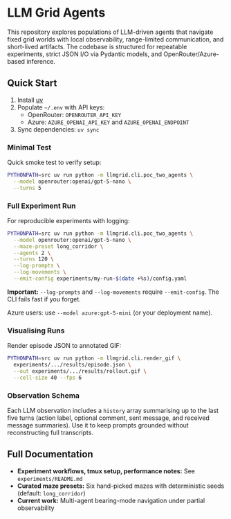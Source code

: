 # LLM Grid Agents

This repository explores populations of LLM-driven agents that navigate fixed grid worlds with local observability, range-limited communication, and short-lived artifacts. The codebase is structured for repeatable experiments, strict JSON I/O via Pydantic models, and OpenRouter/Azure-based inference.

## Quick Start

1. Install [uv](https://docs.astral.sh/uv/)
2. Populate `~/.env` with API keys:
   - OpenRouter: `OPENROUTER_API_KEY`
   - Azure: `AZURE_OPENAI_API_KEY` and `AZURE_OPENAI_ENDPOINT`
3. Sync dependencies: `uv sync`

### Minimal Test

Quick smoke test to verify setup:

```bash
PYTHONPATH=src uv run python -m llmgrid.cli.poc_two_agents \
  --model openrouter:openai/gpt-5-nano \
  --turns 5
```

### Full Experiment Run

For reproducible experiments with logging:

```bash
PYTHONPATH=src uv run python -m llmgrid.cli.poc_two_agents \
  --model openrouter:openai/gpt-5-nano \
  --maze-preset long_corridor \
  --agents 2 \
  --turns 120 \
  --log-prompts \
  --log-movements \
  --emit-config experiments/my-run-$(date +%s)/config.yaml
```

**Important:** `--log-prompts` and `--log-movements` require `--emit-config`. The CLI fails fast if you forget.

Azure users: use `--model azure:gpt-5-mini` (or your deployment name).

### Visualising Runs

Render episode JSON to annotated GIF:

```bash
PYTHONPATH=src uv run python -m llmgrid.cli.render_gif \
  experiments/.../results/episode.json \
  --out experiments/.../results/rollout.gif \
  --cell-size 40 --fps 6
```

### Observation Schema

Each LLM observation includes a `history` array summarising up to the last five turns (action label, optional comment, sent message, and received message summaries). Use it to keep prompts grounded without reconstructing full transcripts.

## Full Documentation

- **Experiment workflows, tmux setup, performance notes:** See `experiments/README.md`
- **Curated maze presets:** Six hand-picked mazes with deterministic seeds (default: `long_corridor`)
- **Current work:** Multi-agent bearing-mode navigation under partial observability
